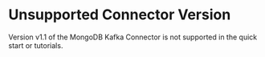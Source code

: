 # Unsupported Connector Version

Version v1.1 of the MongoDB Kafka Connector is not supported in the quick start or tutorials.
